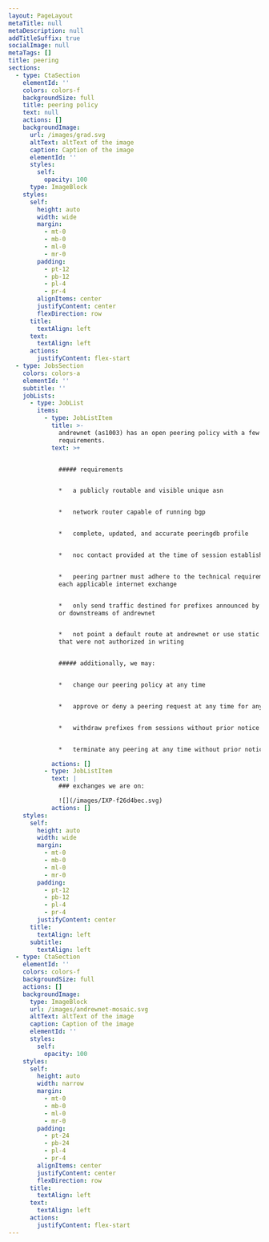 ```yaml
---
layout: PageLayout
metaTitle: null
metaDescription: null
addTitleSuffix: true
socialImage: null
metaTags: []
title: peering
sections:
  - type: CtaSection
    elementId: ''
    colors: colors-f
    backgroundSize: full
    title: peering policy
    text: null
    actions: []
    backgroundImage:
      url: /images/grad.svg
      altText: altText of the image
      caption: Caption of the image
      elementId: ''
      styles:
        self:
          opacity: 100
      type: ImageBlock
    styles:
      self:
        height: auto
        width: wide
        margin:
          - mt-0
          - mb-0
          - ml-0
          - mr-0
        padding:
          - pt-12
          - pb-12
          - pl-4
          - pr-4
        alignItems: center
        justifyContent: center
        flexDirection: row
      title:
        textAlign: left
      text:
        textAlign: left
      actions:
        justifyContent: flex-start
  - type: JobsSection
    colors: colors-a
    elementId: ''
    subtitle: ''
    jobLists:
      - type: JobList
        items:
          - type: JobListItem
            title: >-
              andrewnet (as1003) has an open peering policy with a few simple
              requirements.
            text: >+


              ##### requirements


              *   a publicly routable and visible unique asn


              *   network router capable of running bgp


              *   complete, updated, and accurate peeringdb profile


              *   noc contact provided at the time of session establishment


              *   peering partner must adhere to the technical requirements of
              each applicable internet exchange


              *   only send traffic destined for prefixes announced by andrewnet
              or downstreams of andrewnet


              *   not point a default route at andrewnet or use static routes
              that were not authorized in writing


              ##### additionally, we may:


              *   change our peering policy at any time


              *   approve or deny a peering request at any time for any reason


              *   withdraw prefixes from sessions without prior notice


              *   terminate any peering at any time without prior notice

            actions: []
          - type: JobListItem
            text: |
              ### exchanges we are on:

              ![](/images/IXP-f26d4bec.svg)
            actions: []
    styles:
      self:
        height: auto
        width: wide
        margin:
          - mt-0
          - mb-0
          - ml-0
          - mr-0
        padding:
          - pt-12
          - pb-12
          - pl-4
          - pr-4
        justifyContent: center
      title:
        textAlign: left
      subtitle:
        textAlign: left
  - type: CtaSection
    elementId: ''
    colors: colors-f
    backgroundSize: full
    actions: []
    backgroundImage:
      type: ImageBlock
      url: /images/andrewnet-mosaic.svg
      altText: altText of the image
      caption: Caption of the image
      elementId: ''
      styles:
        self:
          opacity: 100
    styles:
      self:
        height: auto
        width: narrow
        margin:
          - mt-0
          - mb-0
          - ml-0
          - mr-0
        padding:
          - pt-24
          - pb-24
          - pl-4
          - pr-4
        alignItems: center
        justifyContent: center
        flexDirection: row
      title:
        textAlign: left
      text:
        textAlign: left
      actions:
        justifyContent: flex-start
---
```

